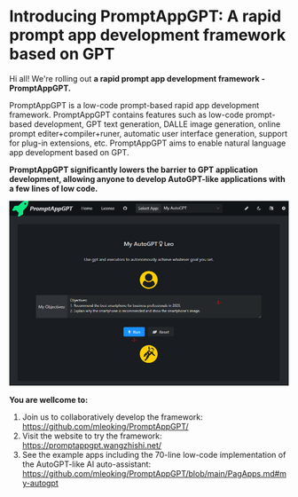# Introducing PromptAppGPT: A rapid prompt app development framework based on GPT 

Hi all! We're rolling out **a rapid prompt app development framework - PromptAppGPT.** 

PromptAppGPT is a low-code prompt-based rapid app development framework. PromptAppGPT contains features such as low-code prompt-based development, GPT text generation, DALLE image generation, online prompt editer+compiler+runer, automatic user interface generation, support for plug-in extensions, etc. PromptAppGPT aims to enable natural language app development based on GPT.

**PromptAppGPT significantly lowers the barrier to GPT application development, allowing anyone to develop AutoGPT-like applications with a few lines of low code.**

![My AutoGPT](images/apps/my_autogpt_run_note_1.png)

**You are wellcome to:**
1. Join us to collaboratively develop the framework: https://github.com/mleoking/PromptAppGPT/
2. Visit the website to try the framework: https://promptappgpt.wangzhishi.net/
3. See the example apps including the 70-line low-code implementation of the AutoGPT-like AI auto-assistant: https://github.com/mleoking/PromptAppGPT/blob/main/PagApps.md#my-autogpt
